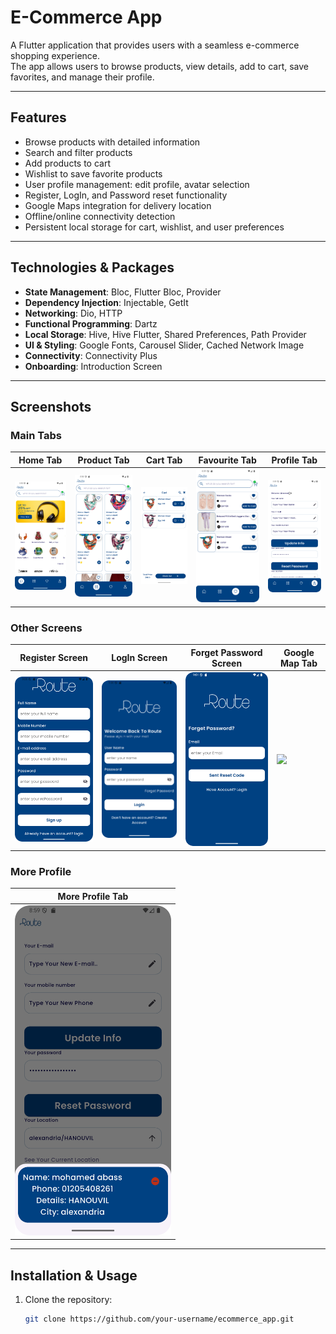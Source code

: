 # E-Commerce App

A Flutter application that provides users with a seamless e-commerce shopping experience.  
The app allows users to browse products, view details, add to cart, save favorites, and manage their profile.

---

## Features
- Browse products with detailed information
- Search and filter products
- Add products to cart
- Wishlist to save favorite products
- User profile management: edit profile, avatar selection
- Register, LogIn, and Password reset functionality
- Google Maps integration for delivery location
- Offline/online connectivity detection
- Persistent local storage for cart, wishlist, and user preferences

---

## Technologies & Packages
- **State Management**: Bloc, Flutter Bloc, Provider  
- **Dependency Injection**: Injectable, GetIt  
- **Networking**: Dio, HTTP  
- **Functional Programming**: Dartz  
- **Local Storage**: Hive, Hive Flutter, Shared Preferences, Path Provider  
- **UI & Styling**: Google Fonts, Carousel Slider, Cached Network Image  
- **Connectivity**: Connectivity Plus  
- **Onboarding**: Introduction Screen  

---

## Screenshots

### Main Tabs
| Home Tab | Product Tab | Cart Tab | Favourite Tab | Profile Tab |
|----------|------------|---------|---------------|-------------|
| <img src="assets/ScreenShots/E-Commerce%20Home%20Tab.png" width="250"/> | <img src="assets/ScreenShots/E-Commerce%20Product%20Tab.png" width="250"/> | <img src="assets/ScreenShots/E-Commerce%20Cart%20Tab.png" width="250"/> | <img src="assets/ScreenShots/E-Commerce%20Favourite%20Tab.png" width="250"/> | <img src="assets/ScreenShots/E-Commerce%20Profile%20Tab.png" width="250"/> |

### Other Screens
| Register Screen | LogIn Screen | Forget Password Screen | Google Map Tab |
|----------------|--------------|-----------------------|----------------|
| <img src="assets/ScreenShots/E-Commerce%20Register%20Screen.png" width="250"/> | <img src="assets/ScreenShots/E-Commerce%20LogIn%20Screen.png" width="250"/> | <img src="assets/ScreenShots/E-Commerce%20Forget%20Password%20Screen.png" width="250"/> | <img src="assets/ScreenShots/E-Commerce%20Google%20Map%20Tab.png" width="250"/> |

### More Profile
| More Profile Tab |
|-----------------|
| <img src="assets/ScreenShots/E-Commerce%20More%20Profile%20Tab.png" width="250"/> |

---

## Installation & Usage

1. Clone the repository:  
   ```bash
   git clone https://github.com/your-username/ecommerce_app.git
